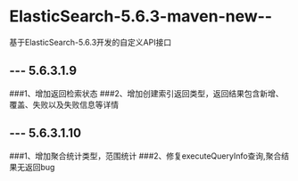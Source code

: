 # ElasticSearch-5.6.3-maven-new--
基于ElasticSearch-5.6.3开发的自定义API接口


## --- 5.6.3.1.9
###1、增加返回检索状态
###2、增加创建索引返回类型，返回结果包含新增、覆盖、失败以及失败信息等详情


## --- 5.6.3.1.10
###1、增加聚合统计类型，范围统计
###2、修复executeQueryInfo查询,聚合结果无返回bug